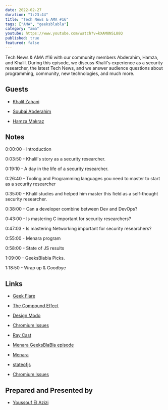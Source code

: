 ```yaml
---
date: 2022-02-27
duration: "1:23:44"
title: "Tech News & AMA #16"
tags: ["AMA", "geeksblabla"]
category: "ama"
youtube: https://www.youtube.com/watch?v=kXAM8NSL88Q
published: true
featured: false
---
```


Tech News & AMA #16 with our community members Abderahim, Hamza, and Khalil. During this episode, we discuss Khalil's experience as a security researcher, the latest Tech News, and we answer audience questions about programming, community, new technologies, and much more.

## Guests

- [Khalil Zahani](https://twitter.com/Khalil_Zhani)

- [Soubai Abderahim](https://twitter.com/soub4i)

- [Hamza Makraz](https://web.facebook.com/MakrazHamza)

## Notes

0:00:00 - Introduction

0:03:50 - Khalil's story as a security researcher.

0:19:10 - A day in the life of a security researcher.

0:26:40 - Tooling and Programming languages you need to master to start as a security researcher

0:35:00 - Khalil studies and helped him master this field as a self-thought security researcher.

0:38:00 - Can a developer combine between Dev and DevOps?

0:43:00 - Is mastering C important for security researchers?

0:47:03 - Is mastering Networking important for security researchers?

0:55:00 - Menara program

0:58:00 - State of JS results

1:09:00 - GeeksBlabla Picks.

1:18:50 - Wrap up & Goodbye

## Links

- [Geek Flare](​https://geekflare.com/)

- [The Compound Effect](https://www.amazon.com/Compound-Effect-Darren-Hardy/dp/159315724X)

- [Design Modo](​https://designmodo.com/)

- [Chromium Issues](https://bugs.chromium.org/p/chromium/issues/list?q=label%3ASecurity_Severity-High&can=1)

- [Ray Cast](https://www.raycast.com/)

- [Menara GeeksBlaBla episode](https://www.youtube.com/watch?v=lrUgCaZyUBc)

- [Menara](https://manara.tech/our-program)

- [stateofjs](https://stateofjs.com/)

- [Chromium Issues](https://bugs.chromium.org/p/chromium/issues/list?q=label%3ASecurity_Severity-High&can=1)

## Prepared and Presented by

- [Youssouf El Azizi](https://elazizi.com)
